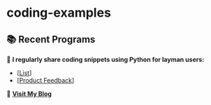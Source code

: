 # coding-examples
## 📚 Recent Programs
📖 **I regularly share coding snippets using Python for layman users:**  
- [[List](https://github.com/shaktiamarendra/coding-examples/blob/main/Data%20Structure1-%20Lists.py)]
- [[Product Feedback](https://github.com/shaktiamarendra/coding-examples/blob/main/Product%20Feedback.py)]

📝 **[Visit My Blog](https://github.com/shaktiamarendra/coding-examples/tree/main)**  

